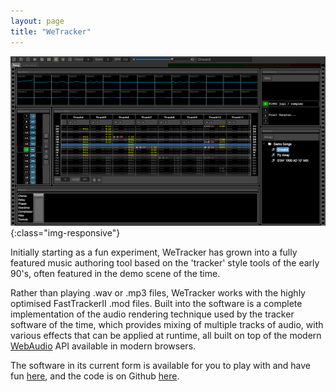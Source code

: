 ```yaml
---
layout: page
title: "WeTracker"
---
```


![WeTracker](/images/portfolio/wetracker1.png){:class="img-responsive"}

Initially starting as a fun experiment, WeTracker has grown into a fully
featured music authoring tool based on the 'tracker' style tools of the early
90's, often featured in the demo scene of the time.

Rather than playing .wav or .mp3 files, WeTracker works with the highly
optimised FastTrackerII .mod files. Built into the software is a complete
implementation of the audio rendering technique used by the tracker software of
the time, which provides mixing of multiple tracks of audio, with various
effects that can be applied at runtime, all built on top of the modern [WebAudio](https://developer.mozilla.org/en-US/docs/Web/API/Web_Audio_API)
API available in modern browsers.

The software in its current form is available for you to play with and have fun
[here](http://app.wetracker.xyz), and the code is on Github
[here](https://github.com/pgregory/wetracker).
